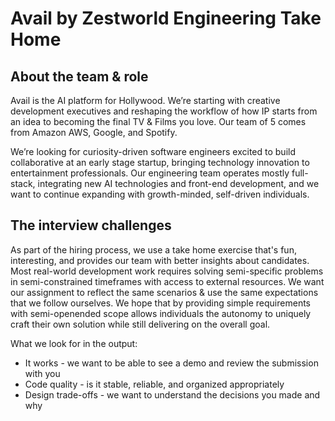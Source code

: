 # Avail by Zestworld Engineering Take Home

## About the team & role

Avail is the AI platform for Hollywood. We’re starting with creative development executives and reshaping the workflow of how IP starts from an idea to becoming the final TV & Films you love. Our team of 5 comes from Amazon AWS, Google, and Spotify.

We’re looking for curiosity-driven software engineers excited to build collaborative at an early stage startup, bringing technology innovation to entertainment professionals. Our engineering team operates mostly full-stack, integrating new AI technologies and front-end development, and we want to continue expanding with growth-minded, self-driven individuals.

## The interview challenges

As part of the hiring process, we use a take home exercise that's fun, interesting, and provides our team with better insights about candidates. Most real-world development work requires solving semi-specific problems in semi-constrained timeframes with access to external resources. We want our assignment to reflect the same scenarios & use the same expectations that we follow ourselves. We hope that by providing simple requirements with semi-openended scope allows individuals the autonomy to uniquely craft their own solution while still delivering on the overall goal.

What we look for in the output:

- It works - we want to be able to see a demo and review the submission with you
- Code quality - is it stable, reliable, and organized appropriately
- Design trade-offs - we want to understand the decisions you made and why
